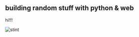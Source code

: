## building random stuff with python & web
hi!!!


![stint](https://github.com/user-attachments/assets/bbceb9a6-5c2b-4aad-b574-566cfc9ec8ad)
